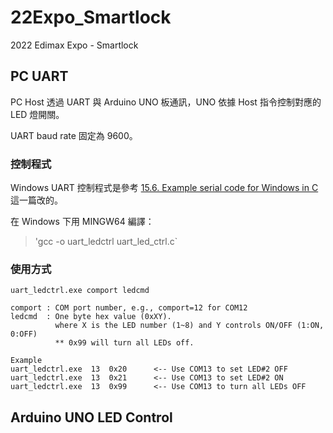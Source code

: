 # 22Expo_Smartlock
2022 Edimax Expo - Smartlock

## PC UART

PC Host 透過 UART 與 Arduino UNO 板通訊，UNO 依據 Host 指令控制對應的 LED 燈開關。

UART baud rate 固定為 9600。

### 控制程式

Windows UART 控制程式是參考 [15.6. Example serial code for Windows in C](https://www.pololu.com/docs/0J73/15.6) 這一篇改的。

在 Windows 下用 MINGW64 編譯：
> 'gcc -o uart_ledctrl uart_led_ctrl.c`

### 使用方式
```
uart_ledctrl.exe comport ledcmd

comport : COM port number, e.g., comport=12 for COM12
ledcmd  : One byte hex value (0xXY).
          where X is the LED number (1~8) and Y controls ON/OFF (1:ON, 0:OFF)
          ** 0x99 will turn all LEDs off.

Example
uart_ledctrl.exe  13  0x20		<-- Use COM13 to set LED#2 OFF
uart_ledctrl.exe  13  0x21		<-- Use COM13 to set LED#2 ON
uart_ledctrl.exe  13  0x99		<-- Use COM13 to turn all LEDs OFF
```

## Arduino UNO LED Control


